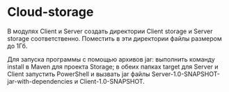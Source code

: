 # Cloud-storage

В модулях Client и Server создать директории Client storage и Server storage соответственно. Поместить в эти директории файлы размером до 1Гб.

Для запуска программы с помощью архивов jar: 
выполнить команду install в Maven для проекта Storage;
в обеих папках target для Server и Client запустить PowerShell и вызвать jar файлы Server-1.0-SNAPSHOT-jar-with-dependencies и Client-1.0-SNAPSHOT.
